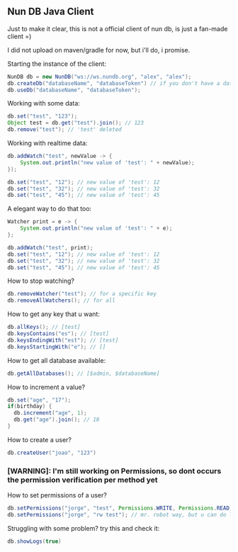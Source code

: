 ## Nun DB Java Client
Just to make it clear, this is not a official client of nun db, is just a fan-made client =)


I did not upload on maven/gradle for now, but i'll do, i promise.

Starting the instance of the client:
```java
NunDB db = new NunDB("ws://ws.nundb.org", "alex", "alex");
db.createDb("databaseName", "databaseToken") // if you don't have a database
db.useDb("databaseName", "databaseToken");
```
Working with some data:
```java
db.set("test", "123");
Object test = db.get("test").join(); // 123
db.remove("test"); // 'test' deleted
```
Working with realtime data:
```java
db.addWatch("test", newValue -> {
    System.out.println("new value of 'test': " + newValue);
});

db.set("test", "12"); // new value of 'test': 12
db.set("test", "32"); // new value of 'test': 32
db.set("test", "45"); // new value of 'test': 45
```
A elegant way to do that too:
```java
Watcher print = e -> {
    System.out.println("new value of 'test': " + e);
};

db.addWatch("test", print);
db.set("test", "12"); // new value of 'test': 12
db.set("test", "32"); // new value of 'test': 32
db.set("test", "45"); // new value of 'test': 45
```
How to stop watching?
```java
db.removeWatcher("test"); // for a specific key
db.removeAllWatchers(); // for all
```
How to get any key that u want:
```java
db.allKeys(); // [test]
db.keysContains("es"); // [test]
db.keysEndingWith("est"); // [test]
db.keysStartingWith("e"); // []
```
How to get all database available:
```java
db.getAllDatabases(); // [$admin, $databaseName]
```
How to increment a value?
```java
db.set("age", "17");
if(birthday) {
  db.increment("age", 1);
  db.get("age").join(); // 18
}
```
How to create a user?
```java
db.createUser("joao", "123")
```
### [WARNING]: I'm still working on Permissions, so dont occurs the permission verification per method yet
How to set permissions of a user?
```java
db.setPermissions("jorge", "test", Permissions.WRITE, Permissions.READ); // more semantic way, but only can do for one key
db.setPermissions("jorge", "rw test"); // mr. robot way, but u can do like a lot of keys, ex: "rw test|ri age"
```
Struggling with some problem? try this and check it:
```java
db.showLogs(true)
```
